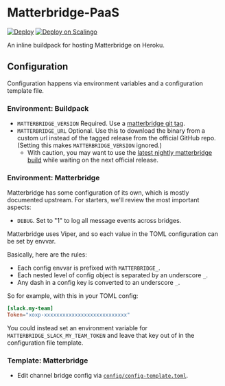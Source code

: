 # Matterbridge-PaaS

[![Deploy](https://www.herokucdn.com/deploy/button.svg)](https://heroku.com/deploy)
[![Deploy on Scalingo](https://cdn.scalingo.com/deploy/button.svg)](https://my.scalingo.com/deploy?source=https://github.com/betagouv/matterbridge-scalingo#master)


An inline buildpack for hosting Matterbridge on Heroku.


## Configuration

Configuration happens via environment variables and a configuration
template file.

### Environment: Buildpack

- `MATTERBRIDGE_VERSION` Required. Use a [matterbridge git tag][git-tags].
- `MATTERBRIDGE_URL` Optional. Use this to download the binary from a
  custom url instead of the tagged release from the official GitHub
repo.  (Setting this makes `MATTERBRIDGE_VERSION` ignored.)
    * With caution, you may want to use the [latest nightly matterbridge
      build](https://bintray.com/42wim/nightly/Matterbridge/_latestVersion)
      while waiting on the next official release.

### Environment: Matterbridge

Matterbridge has some configuration of its own, which is mostly
documented upstream. For starters, we'll review the most important
aspects:

* `DEBUG`. Set to "1" to log all message events across bridges.

Matterbridge uses Viper, and so each value in the TOML configuration can
be set by envvar.

Basically, here are the rules:

- Each config envvar is prefixed with `MATTERBRIDGE_`.
- Each nested level of config object is separated by an underscore `_`.
- Any dash in a config key is converted to an underscore `_`.

So for example, with this in your TOML config:

```toml
[slack.my-team]
Token="xoxp-xxxxxxxxxxxxxxxxxxxxxxxxxxx"
```

You could instead set an environment variable for
`MATTERBRIDGE_SLACK_MY_TEAM_TOKEN` and leave that key out of in the
configuration file template.

### Template: Matterbridge

* Edit channel bridge config via [`config/config-template.toml`][config].

<!-- Links -->
   [git-tags]: https://github.com/42wim/matterbridge/tags
   [config]: config/config-template.toml
